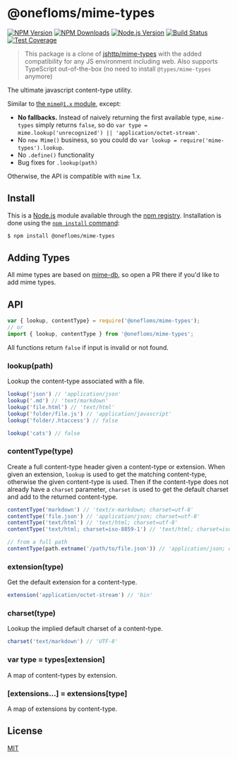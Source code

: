 # @onefloms/mime-types

[![NPM Version][npm-version-image]][npm-url]
[![NPM Downloads][npm-downloads-image]][npm-url]
[![Node.js Version][node-version-image]][node-version-url]
[![Build Status][ci-image]][ci-url]
[![Test Coverage][coveralls-image]][coveralls-url]

> This package is a clone of [jshttp/mime-types](https://github.com/jshttp/mime-types) with the added compatibility for any JS environment including web. Also supports TypeScript out-of-the-box (no need to install `@types/mime-types` anymore) 

The ultimate javascript content-type utility.

Similar to [the `mime@1.x` module](https://www.npmjs.com/package/mime), except:

- __No fallbacks.__ Instead of naively returning the first available type,
  `mime-types` simply returns `false`, so do
  `var type = mime.lookup('unrecognized') || 'application/octet-stream'`.
- No `new Mime()` business, so you could do `var lookup = require('mime-types').lookup`.
- No `.define()` functionality
- Bug fixes for `.lookup(path)`

Otherwise, the API is compatible with `mime` 1.x.

## Install

This is a [Node.js](https://nodejs.org/en/) module available through the
[npm registry](https://www.npmjs.com/). Installation is done using the
[`npm install` command](https://docs.npmjs.com/getting-started/installing-npm-packages-locally):

```sh
$ npm install @onefloms/mime-types
```

## Adding Types

All mime types are based on [mime-db](https://www.npmjs.com/package/mime-db),
so open a PR there if you'd like to add mime types.

## API

```js
var { lookup, contentType} = require('@onefloms/mime-types');
// or
import { lookup, contentType } from '@onefloms/mime-types';
```

All functions return `false` if input is invalid or not found.

### lookup(path)

Lookup the content-type associated with a file.

```js
lookup('json') // 'application/json'
lookup('.md') // 'text/markdown'
lookup('file.html') // 'text/html'
lookup('folder/file.js') // 'application/javascript'
lookup('folder/.htaccess') // false

lookup('cats') // false
```

### contentType(type)

Create a full content-type header given a content-type or extension.
When given an extension, `lookup` is used to get the matching
content-type, otherwise the given content-type is used. Then if the
content-type does not already have a `charset` parameter, `charset`
is used to get the default charset and add to the returned content-type.

```js
contentType('markdown') // 'text/x-markdown; charset=utf-8'
contentType('file.json') // 'application/json; charset=utf-8'
contentType('text/html') // 'text/html; charset=utf-8'
contentType('text/html; charset=iso-8859-1') // 'text/html; charset=iso-8859-1'

// from a full path
contentType(path.extname('/path/to/file.json')) // 'application/json; charset=utf-8'
```

### extension(type)

Get the default extension for a content-type.

```js
extension('application/octet-stream') // 'bin'
```

### charset(type)

Lookup the implied default charset of a content-type.

```js
charset('text/markdown') // 'UTF-8'
```

### var type = types[extension]

A map of content-types by extension.

### [extensions...] = extensions[type]

A map of extensions by content-type.

## License

[MIT](LICENSE)

[ci-image]: https://badgen.net/github/checks/floms/mime-types/master?label=ci
[ci-url]: https://github.com/floms/mime-types/actions?query=workflow%3Aci
[coveralls-image]: https://badgen.net/coveralls/c/github/floms/mime-types/master
[coveralls-url]: https://coveralls.io/r/floms/mime-types?branch=master
[node-version-image]: https://badgen.net/npm/node/@onefloms/mime-types
[node-version-url]: https://nodejs.org/en/download
[npm-downloads-image]: https://badgen.net/npm/dm/@onefloms/mime-types
[npm-url]: https://npmjs.org/package/@onefloms/mime-types
[npm-version-image]: https://badgen.net/npm/v/@onefloms/mime-types
